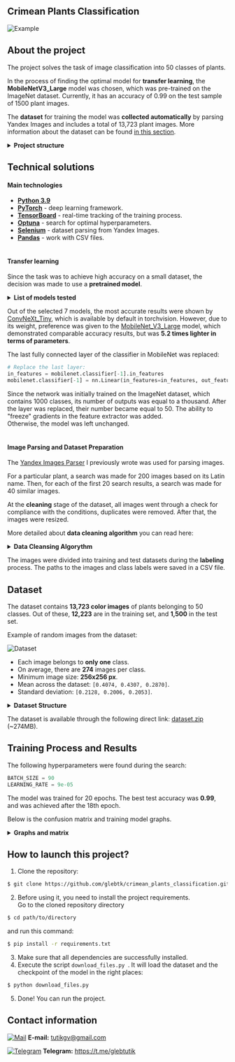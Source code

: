 ##  Crimean Plants Classification

![Example][example]<br>

## About the project
The project solves the task of image classification into 50 classes of plants.

In the process of finding the optimal model for **transfer learning**, 
the **MobileNetV3_Large** model was chosen, which was pre-trained 
on the ImageNet dataset. Currently, it has an accuracy 
of 0.99 on the test sample of 1500 plant images.

The **dataset** for training the model was **collected automatically**
 by parsing Yandex Images and includes a total of 13,723 plant images. More information about the dataset can be found [in this section](#dataset).


<details>
    <summary><strong>Project structure</strong></summary>

This is the structure of the project **after** running the `download_files.py` script, 
which downloads the checkpoint and the dataset:

```
.
├── checkpoints                                 
│   └── plants_model_checkpoint
│       └── plants_model.pth.tar                # Model checkpoint
│
├── data                                        
│   ├── dataset                                 
│   │   ├── test                                # Test image directory
│   │   │   ├── Adenophora liliifolia
│   │   │   ├── Adiantum capillus-veneris
│   │   │               ...
│   │   ├── train                               # Training image directory
│   │   │   ├── Adenophora liliifolia
│   │   │   ├── Adiantum capillus-veneris
│   │   │               ...
│   │   ├── test_labels.csv                     # Test CSV file
│   │   └── train_labels.csv                    # Training CSV file
│   └── crimean_plants.csv                      # CSV file containing plant names and class label
│
├── dataset_preparation                         
│   ├── parsing
│   │   ├── data
│   │   │   └── crimean_plants.csv              # CSV file containing plant names and class label
│   │   ├── geckodriver
│   │   │   └── geckodriver.exe                 # Driver for controlling FireFox
│   │   ├── parsing.py                          
│   │   ├── parsing_utils.py                    # Utilities required for parsing
│   │   └── yandex_images_parser.py             # Parser. (My parser project - github.com/glebtk/yandex_images_parser)
│   ├── cleaning                                 
│   │   ├── cleaning.py                         # Script for cleaning the dataset
│   │   └── cleaning_utils.py                   # Utilities required for cleaning the dataset
│   └── labeling
│       ├── labeling.py                         # Data labeling script
│       └── labeling_utils.py                   # Utilities required for cleaning the data
│
├── config.py                                   # Configurations
├── dataset.py                                  # Dataset class
├── download_files.py                           # Script for downloading the dataset and model checkpoint
├── hyperparameter_optimization.py              # Script for searching for optimal hyperparameters
├── model.py                                    # Model class
├── train.py                                    # Model training script
├── utils.py                                    # Utilities
├── requirements.txt                            # Project requirements
└── README.md
```
</details>


## Technical solutions

#### Main technologies

- **[Python 3.9](https://www.python.org/downloads/release/python-390/)**<br> 
- **[PyTorch](https://pytorch.org)** - deep learning framework.<br>
- **[TensorBoard](https://pytorch.org/docs/stable/tensorboard.html)** - real-time tracking of the training process.<br> 
- **[Optuna](https://optuna.org)** - search for optimal hyperparameters.<br>
- **[Selenium](https://www.selenium.dev)** - dataset parsing from Yandex Images.
- **[Pandas](https://pandas.pydata.org)** - work with CSV files.<br><br>


#### Transfer learning

Since the task was to achieve high accuracy on a small dataset,
the decision was made
to use a **pretrained model**.

<details>
    <summary><strong>List of models tested</strong></summary>

```python
models = ["alexnet", "convnext_tiny", "densenet121", "densenet201", "resnet18", "mobilenet_v3_small", "mobilenet_v3_large"]
```

</details>

Out of the selected 7 models, the most accurate results were shown by [ConvNeXt_Tiny](https://pytorch.org/vision/stable/models/generated/torchvision.models.convnext_tiny.html),
 which is available by default in torchvision. However, due to its weight, preference was 
given to the [MobileNet_V3_Large](https://pytorch.org/vision/stable/models/generated/torchvision.models.mobilenet_v3_large.html) 
model, which demonstrated comparable accuracy results, but was **5.2 times lighter in terms of parameters**.

The last fully connected layer of the classifier in MobileNet was replaced: 
```python
# Replace the last layer:
in_features = mobilenet.classifier[-1].in_features
mobilenet.classifier[-1] = nn.Linear(in_features=in_features, out_features=config.OUT_FEATURES)
```

Since the network was initially trained on the ImageNet dataset, which contains
1000 classes, its number of outputs was equal to a thousand.
After the layer was replaced, their number became equal to 50.
The ability to "freeze" gradients in the feature extractor was added.<br>
Otherwise, the model was left unchanged.<br><br>


#### Image Parsing and Dataset Preparation

The [Yandex Images Parser](https://github.com/glebtk/yandex_images_parser) 
I previously wrote was used for parsing images.<br>

For a particular plant, a search was made for 200 images based on its Latin name. 
Then, for each of the first 20 search results, a search was made for 40 similar images.

At the **cleaning** stage of the dataset, all images went through a check
 for compliance with the conditions, duplicates were removed.
After that, the images were resized.
	
More detailed about **data cleaning algorithm** you can read here:

<details>
    <summary><strong>Data Cleansing Algorythm</strong></summary>

For images belonging to the same class, the following steps are applied:

1. Check if all images are valid, remove garbage.
2. Remove images that do not meet the specified conditions (size >= 256 pixels on the smaller side, RGB color mode)
3. Remove duplicate images. To do this, using the [ImageHash](https://pypi.org/project/ImageHash/) library, we obtain the [average_hash](https://www.hackerfactor.com/blog/index.php?/archives/432-Looks-Like-It.html) of the images and delete images with the same or similar hashes.
4. Scale the images to 256px on the smaller side.
5. Save the images in a separate directory.
6. Done! Move on to the next class.

The final cleaning is performed manually.

</details>

The images were divided into training and test datasets during the **labeling** process. 
The paths to the images and class labels were saved in a CSV file.

## Dataset

The dataset contains **13,723 color images** of plants belonging to 50 
classes. Out of these, **12,223** are in the training set, and **1,500** in the test set.

Example of random images from the dataset:

![Dataset](https://i.imgur.com/1ZqRspx.png)

- Each image belongs to **only one** class.
- On average, there are **274** images per class.
- Minimum image size: **256x256 px**.
- Mean across the dataset: `[0.4074, 0.4307, 0.2870]`.
- Standard deviation: `[0.2128, 0.2006, 0.2053]`.


<details>
    <summary><strong>Dataset Structure</strong></summary>

```
dataset                                 
├── test                                        # Test images directory
│   ├── Adenophora liliifolia                   # Class 1 directory
│   │   ├──adenophora_liliifolia_test_1.jpg     
│   │   ├──adenophora_liliifolia_test_2.jpg
│   │               ...
│   │               
│   ├── Adiantum capillus-veneris               # Class 2 directory
│               ...
│
├── train                                       # Training images directory
│   ├── Adenophora liliifolia                   # Class 1 directory
│   │   ├──adenophora_liliifolia_train_1.jpg
│   │   ├──adenophora_liliifolia_train_2.jpg
│   │               ...
│   │
│   ├── Adiantum capillus-veneris               # Class 2 directory
│               ...
│
├── test_labels.csv                             # Test CSV file containing columns path and label
└── train_labels.csv                            # Training CSV file containing columns path and label
```

</details>

The dataset is available through the following direct link: 
[dataset.zip](https://gitlab.com/glebtutik/crimean_plants_classification_files/-/raw/main/data/dataset.zip)
(~274MB).

## Training Process and Results

The following hyperparameters were found during the search:

```python
BATCH_SIZE = 90
LEARNING_RATE = 9e-05
```

The model was trained for 20 epochs. The best test accuracy was **0.99**, and was
achieved after the 18th epoch.

Below is the confusion matrix and training model graphs.

<details>
    <summary><strong>Graphs and matrix</strong></summary>

**Graphs** obtained during training (accuracy, loss):

![Accuracy, Loss](https://i.imgur.com/caJE8S3.jpg)

**Confusion matrix**:

![Confusion matrix](https://i.imgur.com/XGxscVO.jpg)

</details>


## How to launch this project?

1. Clone the repository:
```bash
$ git clone https://github.com/glebtk/crimean_plants_classification.git
```

2. Before using it, you need to install the project requirements.<br>
Go to the cloned repository directory

```bash
$ cd path/to/directory
```

and run this command:

```bash
$ pip install -r requirements.txt
```

3. Make sure that all dependencies are successfully installed.
4. Execute the script `download_files.py `. It will load the dataset and
the checkpoint of the model in the right places:

```bash
$ python download_files.py
```

5. Done! You can run the project.

## Contact information 

[![Mail](https://i.imgur.com/HILZFT2.png)](mailto:tutikgv@gmail.com)
**E-mail:**
[tutikgv@gmail.com](mailto:tutikgv@gmail.com) <br>

[![Telegram](https://i.imgur.com/IMICyTA.png)](https://t.me/glebtutik)
**Telegram:**
https://t.me/glebtutik <br>



[cover]: https://i.imgur.com/D7So6VS.png "Cover"
[example]: https://i.imgur.com/jmO3u0U.gif "Example"


